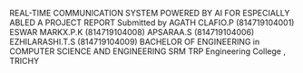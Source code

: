 REAL-TIME COMMUNICATION SYSTEM POWERED BY AI FOR
ESPECIALLY ABLED
 A PROJECT REPORT
Submitted by
AGATH CLAFIO.P (814719104001)
ESWAR MARKX.P.K (814719104008)
APSARAA.S (814719104006)
EZHILARASHI.T.S (814719104009)
BACHELOR OF ENGINEERING
in
COMPUTER SCIENCE AND ENGINEERING
SRM TRP Engineering College , TRICHY
